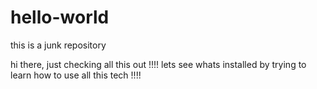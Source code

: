 # hello-world
this is a junk repository 


hi there, just checking all this out !!!!
lets see whats installed by trying to learn how to use all this tech !!!!
